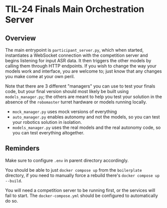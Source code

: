 # TIL-24 Finals Main Orchestration Server

## Overview

The main entrypoint is `participant_server.py`, which when started, instantiates a WebSocket connection with the competition server and begins listening for input ASR data. It then triggers the other models by calling them through HTTP endpoints. If you wish to change the way your models work and interface, you are welcome to; just know that any changes you make come at your own peril.

Note that there are 3 different "managers" you can use to test your finals code, but your final version should most likely be built using `models_manager.py`; the others are meant to help you test your solution in the absence of the `robomaster` turret hardware or models running locally.

- `mock_manager.py` uses mock versions of everything
- `auto_manager.py` enables autonomy and not the models, so you can test your robotics solution in isolation.
- `models_manager.py` uses the real models and the real autonomy code, so you can test everything altogether.

## Reminders

Make sure to configure `.env` in parent directory accordingly.

You should be able to just `docker compose up` from the `boilerplate` directory, if you need to manually force a rebuild there's `docker compose up --build`.

You will need a competition server to be running first, or the services will fail to start. The `docker-compose.yml` should be configured to automatically do so.
